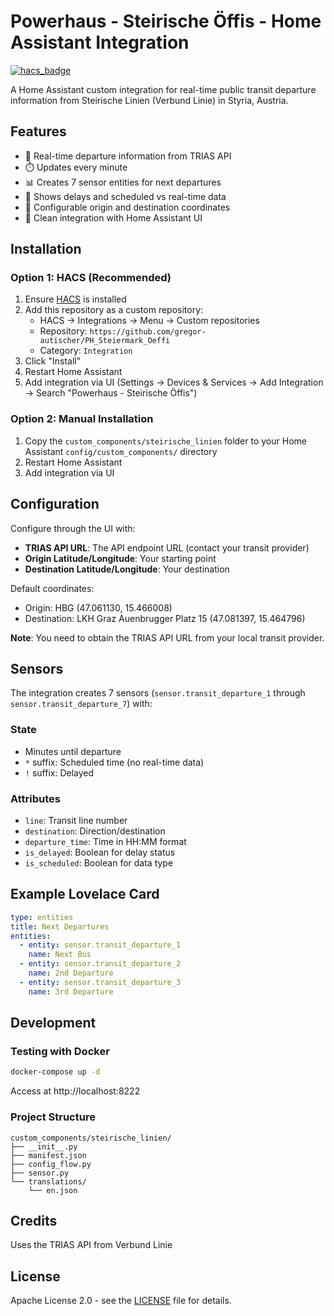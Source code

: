 # Powerhaus - Steirische Öffis - Home Assistant Integration

[![hacs_badge](https://img.shields.io/badge/HACS-Custom-41BDF5.svg)](https://github.com/hacs/integration)

A Home Assistant custom integration for real-time public transit departure information from Steirische Linien (Verbund Linie) in Styria, Austria.

## Features

- 🚌 Real-time departure information from TRIAS API
- ⏱️ Updates every minute
- 📊 Creates 7 sensor entities for next departures
- 🔔 Shows delays and scheduled vs real-time data
- 📍 Configurable origin and destination coordinates
- 🎨 Clean integration with Home Assistant UI

## Installation

### Option 1: HACS (Recommended)

1. Ensure [HACS](https://hacs.xyz/) is installed
2. Add this repository as a custom repository:
   - HACS → Integrations → Menu → Custom repositories
   - Repository: `https://github.com/gregor-autischer/PH_Steiermark_Oeffi`
   - Category: `Integration`
3. Click "Install"
4. Restart Home Assistant
5. Add integration via UI (Settings → Devices & Services → Add Integration → Search "Powerhaus - Steirische Öffis")

### Option 2: Manual Installation

1. Copy the `custom_components/steirische_linien` folder to your Home Assistant `config/custom_components/` directory
2. Restart Home Assistant
3. Add integration via UI

## Configuration

Configure through the UI with:
- **TRIAS API URL**: The API endpoint URL (contact your transit provider)
- **Origin Latitude/Longitude**: Your starting point
- **Destination Latitude/Longitude**: Your destination

Default coordinates:
- Origin: HBG (47.061130, 15.466008)
- Destination: LKH Graz Auenbrugger Platz 15 (47.081397, 15.464796)

**Note**: You need to obtain the TRIAS API URL from your local transit provider.

## Sensors

The integration creates 7 sensors (`sensor.transit_departure_1` through `sensor.transit_departure_7`) with:

### State
- Minutes until departure
- `*` suffix: Scheduled time (no real-time data)
- `!` suffix: Delayed

### Attributes
- `line`: Transit line number
- `destination`: Direction/destination
- `departure_time`: Time in HH:MM format
- `is_delayed`: Boolean for delay status
- `is_scheduled`: Boolean for data type

## Example Lovelace Card

```yaml
type: entities
title: Next Departures
entities:
  - entity: sensor.transit_departure_1
    name: Next Bus
  - entity: sensor.transit_departure_2
    name: 2nd Departure
  - entity: sensor.transit_departure_3
    name: 3rd Departure
```

## Development

### Testing with Docker

```bash
docker-compose up -d
```
Access at http://localhost:8222

### Project Structure
```
custom_components/steirische_linien/
├── __init__.py
├── manifest.json
├── config_flow.py
├── sensor.py
└── translations/
    └── en.json
```

## Credits

Uses the TRIAS API from Verbund Linie

## License

Apache License 2.0 - see the [LICENSE](LICENSE) file for details.